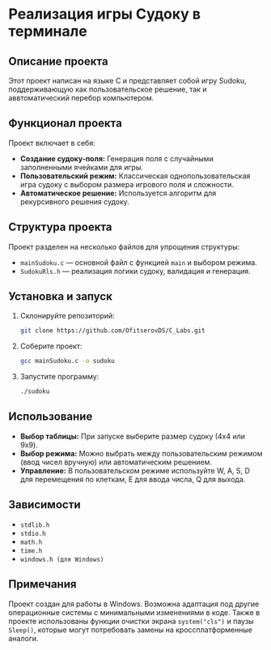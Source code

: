 # Реализация игры Судоку в терминале

## Описание проекта
Этот проект написан на языке C и представляет собой игру Sudoku, поддерживающую как пользовательское решение, так и аввтоматический перебор компьютером.

## Функционал проекта
Проект включает в себя:
- **Создание судоку-поля:** Генерация поля с случайными заполненными ячейками для игры.
- **Пользовательский режим:** Классическая однопользовательская игра судоку с выбором размера игрового поля и сложности.
- **Автоматическое решение:** Используется алгоритм для рекурсивного решения судоку.
  
## Структура проекта
Проект разделен на несколько файлов для упрощения структуры:
- `mainSudoku.c` — основной файл с функцией `main` и выбором режима.
- `SudokuRls.h`  — реализация логики судоку, валидация и генерация.

## Установка и запуск
1. Склонируйте репозиторий:
   ```bash
   git clone https://github.com/OfitserovDS/C_Labs.git
2. Соберите проект:
    ```bash
    gcc mainSudoku.c -o sudoku
3. Запустите программу:
    ```bash
    ./sudoku
## Использование
- **Выбор таблицы:** При запуске выберите размер судоку (4x4 или 9x9).
- **Выбор режима:** Можно выбрать между пользовательским режимом (ввод чисел вручную) или автоматическим решением.
- **Управление:** В пользовательском режиме используйте W, A, S, D для перемещения по клеткам, E для ввода числа, Q для выхода.
## Зависимости
- `stdlib.h`
- `stdio.h`
- `math.h`
- `time.h`
- `windows.h (для Windows)`
## Примечания
Проект создан для работы в Windows. Возможна адаптация под другие операционные системы с минимальными изменениями в коде. Также в проекте использованы функции очистки экрана `system("cls")` и паузы `Sleep()`, которые могут потребовать замены на кроссплатформенные аналоги.
